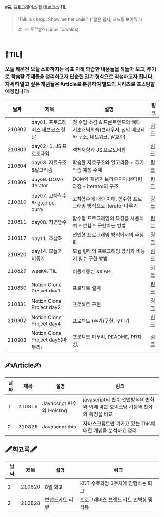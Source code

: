 #💻 프로그래머스 웹 데브코스 TIL

> "Talk is cheap. Show me the code."
> ("말은 쉽지, 코드를 보여줘.")
>
> 리누스 토르발스(Linus Torvalds)

<br/>

## 📝TIL📝

### 오늘 배운건 오늘 소화하자는 목표 아래 학습한 내용들을 되돌아 보고, 추가로 학습할 주제들을 정리하고자 단순한 일기 형식으로 작성하고자 합니다. 자세히 알고 싶은 개념들은 Article로 분류하여 별도의 시리즈로 포스팅할 예정입니다!

| 날짜   | 제목                               | 설명                                                                                          | 링크                                                                                                                                                          |
| ------ | ---------------------------------- | --------------------------------------------------------------------------------------------- | ------------------------------------------------------------------------------------------------------------------------------------------------------------- |
| 210802 | day01. 프로그래머스 데브코스 첫 날 | 첫 수업 소감 & 프론트엔드의 뼈대 기초개념학습(브라우저, js의 메모리와 구조, 네트워크, 암호화) | [링크](https://velog.io/@rlacksals96/TIL-01.-%ED%94%84%EB%A1%9C%EA%B7%B8%EB%9E%98%EB%A8%B8%EC%8A%A4-%EB%8D%B0%EB%B8%8C%EC%BD%94%EC%8A%A4-%EC%B2%AB-%EB%82%A0) |
| 210803 | day02-1. JS 프로토타입             | 객체지향과 JS 프로토타입                                                                      | [링크](https://velog.io/@rlacksals96/TIL-day02-1.-JS-%ED%94%84%EB%A1%9C%ED%86%A0%ED%83%80%EC%9E%85)                                                           |
| 210804 | day03. 자료구조&알고리즘           | 학습한 자료구조와 알고리즘 + 추가학습 예정 주제                                               | [링크](https://velog.io/@rlacksals96/TIL-day03.-%EC%9E%90%EB%A3%8C%EA%B5%AC%EC%A1%B0%EC%95%8C%EA%B3%A0%EB%A6%AC%EC%A6%98)                                     |
| 210809 | day06. DOM / Iterator              | DOM의 개념과 브라우저의 랜더링 과정 + iterator의 구조                                         | [링크](https://velog.io/@rlacksals96/TIL-day06.-DOM-Iterator)                                                                                                 |
| 210810 | day07. 고차함수와 go,pipe, curry   | 고차함수에 대한 이해, 함수형 프로그래밍 방식으로 iterator 다루기                              | [링크](https://velog.io/@rlacksals96/TIL-07.-%EA%B3%A0%EC%B0%A8%ED%95%A8%EC%88%98%EC%99%80-gopipecurry)                                                       |
| 210811 | day08. 지연함수                    | 함수형 프로그래밍의 특징을 사용하여 지연함수 구현하는 방법                                    | [링크](https://velog.io/@rlacksals96/TIL-day08-10)                                                                                                            |
| 210817 | day11. 추상화                      | 선언형 프로그래밍 방식에서의 추상화                                                           | [링크](https://velog.io/@rlacksals96/TIL-day-11.-%EC%84%A0%EC%96%B8%EC%A0%81-%ED%94%84%EB%A1%9C%EA%B7%B8%EB%9E%98%EB%B0%8D%EA%B3%BC-JS)                       |
| 210820 | day14. 모듈과 비동기               | 모듈 형태의 프로그래밍 방식과 비동기 함수 구현 방법                                           | [링크](https://velog.io/@rlacksals96/TIL-day14.-%EB%AA%A8%EB%93%88%EA%B3%BC-%EB%B9%84%EB%8F%99%EA%B8%B0)                                                      |
| 210827 | week4. TIL                         | 비동기통신 && API                                                                             | [링크](https://velog.io/@rlacksals96/TIL-week-4)                                                                                                              |
|210830|Notion Clone Project day1| 프로젝트 설계|[링크](https://velog.io/@rlacksals96/TIL-Notion-Clone-Project-1%EC%9D%BC%EC%B0%A8)|
|210831|Notion Clone Project day2| 프로젝트 구현|[링크](https://velog.io/@rlacksals96/TIL-Notion-Clone-Project-2%EC%9D%BC%EC%B0%A8)|
|210902|Notion Clone Project day4| 프로젝트 (추가)구현, 꾸미기|[링크](https://velog.io/@rlacksals96/TIL-Notion-Clone-Project-4%EC%9D%BC%EC%B0%A8)|
|210903|Notion Clone Project day5(마무리)| 프로젝트 마무리, README, PR작성, |[링크](https://velog.io/@rlacksals96/TIL-Notion-Clone-Project-5%EC%9D%BC%EC%B0%A8)|


## ✍Article✍
| 날짜 | 제목 | 설명 | 링크|
|--|---|---|---|
|1|210818|Javacsript 변수와 Hoisting|javascript의 변수 선언방식의 변화와 이에 따른 호이스팅 기능의 변화와 특징을 비교|[링크](https://velog.io/@rlacksals96/Article-Javascript-%EB%B3%80%EC%88%98%EC%99%80-Hoisting)|
|2|210825|Javascript this| 자바스크립트만 가지고 있는 This에 대한 개념을 분석하고 정리|[링크](https://velog.io/@rlacksals96/CS-Javascript-This)

## 🖋회고록🖋

| 날짜 | 제목 | 설명 | 링크|
|--|---|---|---|
|1|210820|8월 회고|KDT 수료과정 3주차에 진행하는 회고|[링크](https://velog.io/@rlacksals96/8%EC%9B%94-%ED%9A%8C%EA%B3%A0)|
|2|210828| 브랜드키트 리뷰|프로그래머스 브랜드 키트 언박싱 및 리뷰|[링크](https://velog.io/@rlacksals96/%EB%A6%AC%EB%B7%B0-%ED%94%84%EB%A1%9C%EA%B7%B8%EB%9E%98%EB%A8%B8%EC%8A%A4-%ED%82%A4%ED%8A%B8)
